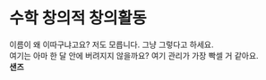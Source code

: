 # 수학 창의적 창의활동
이름이 왜 이따구냐고요? 저도 모릅니다. 그냥 그렇다고 하세요. \
여기는 아마 한 달 안에 버려지지 않을까요? 여기 관리가 가장 빡셀 거 같아요. \
**샌즈**
